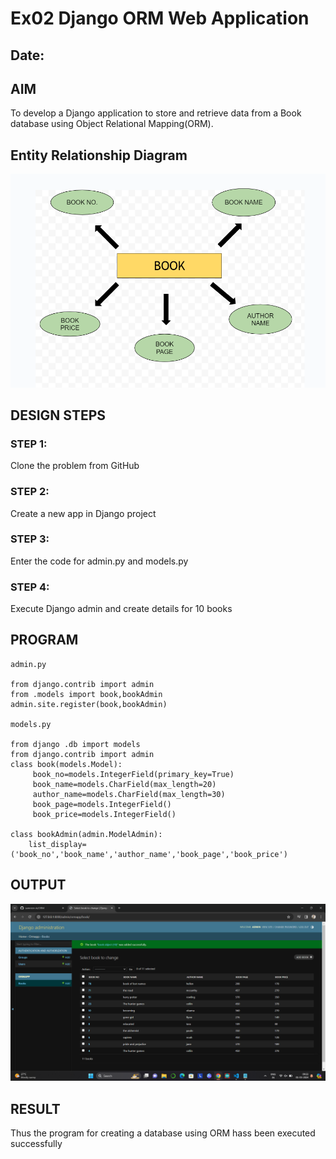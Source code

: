# Ex02 Django ORM Web Application
## Date: 

## AIM
To develop a Django application to store and retrieve data from a Book database using Object Relational Mapping(ORM).

## Entity Relationship Diagram

![output](./flow_chart.png)

## DESIGN STEPS

### STEP 1:
Clone the problem from GitHub

### STEP 2:
Create a new app in Django project

### STEP 3:
Enter the code for admin.py and models.py

### STEP 4:
Execute Django admin and create details for 10 books

## PROGRAM

```
admin.py

from django.contrib import admin
from .models import book,bookAdmin
admin.site.register(book,bookAdmin)  

models.py

from django .db import models
from django.contrib import admin
class book(models.Model):
     book_no=models.IntegerField(primary_key=True)
     book_name=models.CharField(max_length=20)
     author_name=models.CharField(max_length=30)
     book_page=models.IntegerField()
     book_price=models.IntegerField()
     
class bookAdmin(admin.ModelAdmin):
    list_display=('book_no','book_name','author_name','book_page','book_price')
```

## OUTPUT
![output](/Screenshot%202024-03-01%20092209.png)
## RESULT
Thus the program for creating a database using ORM hass been executed successfully
